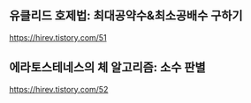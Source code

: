 ## 유클리드 호제법: 최대공약수&최소공배수 구하기

https://hirev.tistory.com/51

## 에라토스테네스의 체 알고리즘: 소수 판별

https://hirev.tistory.com/52
